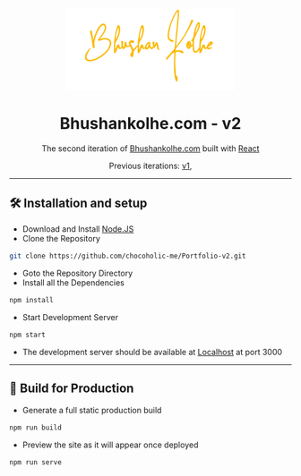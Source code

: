 <div align="center">
  <img alt="Logo" src="./public/img/Signature.svg" width="300" />
</div>
<h1 align="center">
  Bhushankolhe.com - v2
</h1>
<p align="center">
  The second iteration of <a href="http://www.bhushankolhe.com" target="_blank">Bhushankolhe.com</a> built with <a href="https://reactjs.org/" target="_blank">React</a>
</p>
<p align="center">
  Previous iterations:
  <a href="https://github.com/chocoholic-me/Portfolio-v1" target="_blank">v1</a>,
</p>

___

 ## 🛠 Installation and setup 
 * Download and Install [Node.JS](https://nodejs.org/en/)
 * Clone the Repository
 ```bash
 git clone https://github.com/chocoholic-me/Portfolio-v2.git
 ```
 * Goto the Repository Directory
 * Install all the Dependencies
 ```bash
 npm install
 ```
 * Start Development Server
 ```bash
 npm start
 ```
 * The development server should be available at [Localhost](http://localhost:3000/ "Localhost") at port 3000
___

## 🚀 Build for Production

* Generate a full static production build
```bash
npm run build
```
* Preview the site as it will appear once deployed
```bash
npm run serve
```